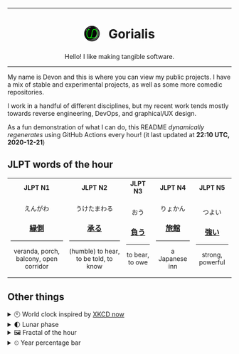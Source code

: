 ***

<h1 align="center">
<sub>
    <img src="readme/resources/avatar.png" height="36">
</sub>
&nbsp;
Gorialis
</h1>
<p align="center">
Hello! I like making tangible software.
</p>

***

My name is Devon and this is where you can view my public projects. I have a mix of stable and experimental projects, as well as some more comedic repositories.

I work in a handful of different disciplines, but my recent work tends mostly towards reverse engineering, DevOps, and graphical/UX design.

As a fun demonstration of what I can do, this README *dynamically regenerates* using GitHub Actions every hour! (it last updated at **22:10 UTC, 2020-12-21**)

<h2>JLPT words of the hour</h2>
<table>
    <tr>
        <th>JLPT N1</th>
        <th>JLPT N2</th>
        <th>JLPT N3</th>
        <th>JLPT N4</th>
        <th>JLPT N5</th>
    </tr>
    <tr>
        <td>
            <p align="center">えんがわ</p>
            <h3 align="center"><b><a href="https://jisho.org/search/%E7%B8%81%E5%81%B4">縁側</a></b></h3>
            <hr>
            <p align="center">veranda,<wbr> porch,<wbr> balcony,<wbr> open corridor</p>
        </td>
        <td>
            <p align="center">うけたまわる</p>
            <h3 align="center"><b><a href="https://jisho.org/search/%E6%89%BF%E3%82%8B">承る</a></b></h3>
            <hr>
            <p align="center">(humble) to hear,<wbr> to be told,<wbr> to know</p>
        </td>
        <td>
            <p align="center">おう</p>
            <h3 align="center"><b><a href="https://jisho.org/search/%E8%B2%A0%E3%81%86">負う</a></b></h3>
            <hr>
            <p align="center">to bear,<wbr> to owe</p>
        </td>
        <td>
            <p align="center">りょかん</p>
            <h3 align="center"><b><a href="https://jisho.org/search/%E6%97%85%E9%A4%A8">旅館</a></b></h3>
            <hr>
            <p align="center">a Japanese inn</p>
        </td>
        <td>
            <p align="center">つよい</p>
            <h3 align="center"><b><a href="https://jisho.org/search/%E5%BC%B7%E3%81%84">強い</a></b></h3>
            <hr>
            <p align="center">strong,<wbr> powerful</p>
        </td>
    </tr>
</table>

<h2>Other things</h2>
<details>
<summary>🕙  World clock inspired by <a href="https://xkcd.com/now">XKCD now</a></summary>

> <img src="generated/now.png" width="512">

</details>
<details>
<summary>🌓 Lunar phase</summary>

The moon is approximately 26.58% through its phase (First Quarter).

</details>
<details>
<summary>&#x1f5bc; Fractal of the hour</summary>

> <img src="generated/fractal.png" width="512">

</details>
<details>
<summary>&#x23f2; Year percentage bar</summary>
<pre><code>2020 [███████████████████▁] 97.25%</code></pre>
</details>
